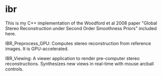 # ibr
This is my C++ implementation of the Woodford et al 2008 paper "Global Stereo Reconstruction under Second Order Smoothness Priors" included here.

IBR_Preprocess_GPU: Computes stereo reconstruction from reference images.  It is GPU-accelerated.

IBR_Viewing: A viewer application to render pre-computer stereo reconstructions.  Synthesizes new views in real-time with mouse arcball controls.
